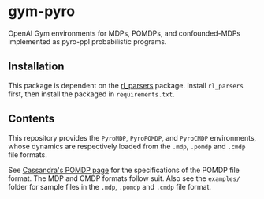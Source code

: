 # gym-pyro

OpenAI Gym environments for MDPs, POMDPs, and confounded-MDPs implemented as
pyro-ppl probabilistic programs.

## Installation

This package is dependent on the
[rl_parsers](https://github.com/abaisero/rl_parsers) package.  Install
`rl_parsers` first, then install the packaged in `requirements.txt`.

## Contents

This repository provides the `PyroMDP`, `PyroPOMDP`, and `PyroCMDP`
environments, whose dynamics are respectively loaded from the `.mdp`, `.pomdp`
and `.cmdp` file formats.

See [Cassandra's POMDP page](https://pomdp.org/code/pomdp-file-spec.html) for
the specifications of the POMDP file format.  The MDP and CMDP formats follow
suit.  Also see the `examples/` folder for sample files in the `.mdp`, `.pomdp`
and `.cmdp` file format.
